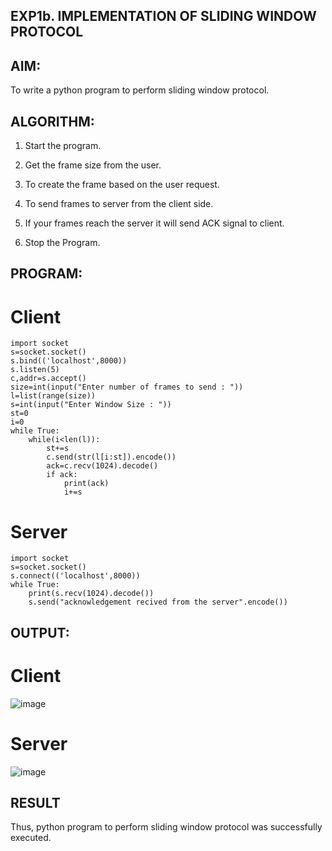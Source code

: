 ## EXP1b. IMPLEMENTATION OF SLIDING WINDOW PROTOCOL

## AIM:
To write a python program to perform sliding window protocol.

## ALGORITHM:
1. Start the program.
   
2. Get the frame size from the user.
   
3. To create the frame based on the user request.
   
4. To send frames to server from the client side.
   
5. If your frames reach the server it will send ACK signal to client.
   
6. Stop the Program.
   
## PROGRAM:
# Client
~~~
import socket
s=socket.socket()
s.bind(('localhost',8000))
s.listen(5)
c,addr=s.accept()
size=int(input("Enter number of frames to send : "))
l=list(range(size))
s=int(input("Enter Window Size : "))
st=0
i=0
while True:
    while(i<len(l)):
        st+=s
        c.send(str(l[i:st]).encode())
        ack=c.recv(1024).decode()
        if ack:
            print(ack)
            i+=s
~~~

# Server
~~~
import socket
s=socket.socket()
s.connect(('localhost',8000))
while True:
    print(s.recv(1024).decode())
    s.send("acknowledgement recived from the server".encode())
~~~

## OUTPUT:
# Client
![image](https://github.com/NaliniG007/2b_SLIDING_WINDOW_PROTOCOL/assets/139334830/40c38d61-70e7-44e9-a8a2-8c38e2c48d8f)

# Server
![image](https://github.com/NaliniG007/2b_SLIDING_WINDOW_PROTOCOL/assets/139334830/6155a5c1-1e64-4494-90a9-4e6ffd6e539e)

## RESULT
Thus, python program to perform sliding window protocol was successfully executed.
